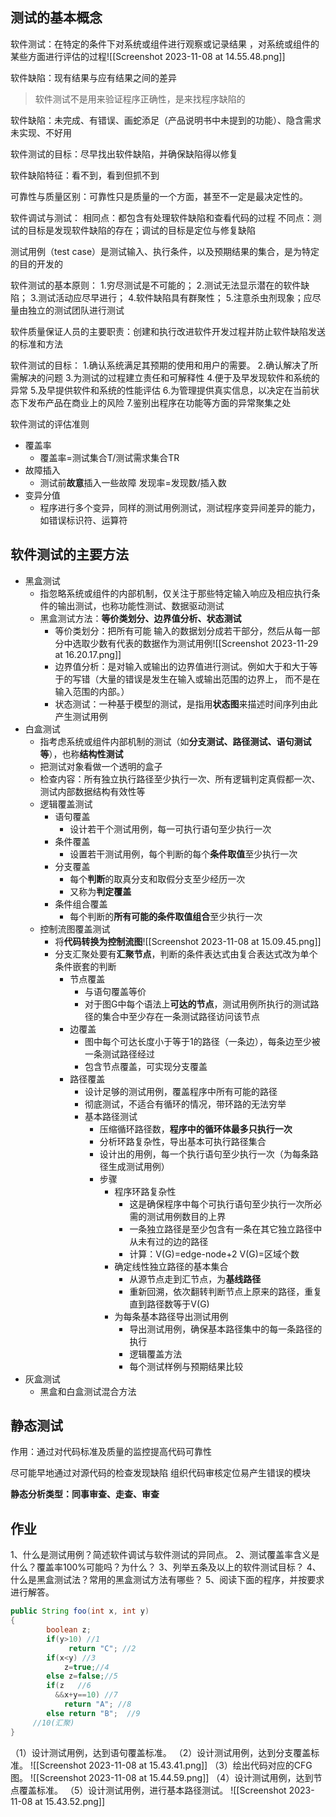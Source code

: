 ## 测试的基本概念

软件测试：在特定的条件下对系统或组件进行观察或记录结果 ，对系统或组件的某些方面进行评估的过程![[Screenshot 2023-11-08 at 14.55.48.png]]

软件缺陷：现有结果与应有结果之间的差异
> 软件测试不是用来验证程序正确性，是来找程序缺陷的

软件缺陷：未完成、有错误、画蛇添足（产品说明书中未提到的功能）、隐含需求未实现、不好用

软件测试的目标：尽早找出软件缺陷，并确保缺陷得以修复

软件缺陷特征：看不到，看到但抓不到

可靠性与质量区别：可靠性只是质量的一个方面，甚至不一定是最决定性的。

软件调试与测试：
相同点：都包含有处理软件缺陷和查看代码的过程
不同点：测试的目标是发现软件缺陷的存在；调试的目标是定位与修复缺陷

测试用例（test case）是测试输入、执行条件，以及预期结果的集合，是为特定的目的开发的

软件测试的基本原则：
1.穷尽测试是不可能的；
2.测试无法显示潜在的软件缺陷；
3.测试活动应尽早进行；
4.软件缺陷具有群聚性；
5.注意杀虫剂现象；应尽量由独立的测试团队进行测试

软件质量保证人员的主要职责：创建和执行改进软件开发过程并防止软件缺陷发送的标准和方法

软件测试的目标：
1.确认系统满足其预期的使用和用户的需要。
2.确认解决了所需解决的问题
3.为测试的过程建立责任和可解释性
4.便于及早发现软件和系统的异常
5.及早提供软件和系统的性能评估
6.为管理提供真实信息，以决定在当前状态下发布产品在商业上的风险
7.鉴别出程序在功能等方面的异常聚集之处

软件测试的评估准则
- 覆盖率
	- 覆盖率=测试集合T/测试需求集合TR
- 故障插入
	- 测试前**故意**插入一些故障  发现率=发现数/插入数
- 变异分值
	- 程序进行多个变异，同样的测试用例测试，测试程序变异间差异的能力，如错误标识符、运算符

## 软件测试的主要方法
- 黑盒测试
	- 指忽略系统或组件的内部机制，仅关注于那些特定输入响应及相应执行条件的输出测试，也称功能性测试、数据驱动测试
	- 黑盒测试方法：**等价类划分、边界值分析、状态测试**
		- 等价类划分：把所有可能 输入的数据划分成若干部分，然后从每一部分中选取少数有代表的数据作为测试用例![[Screenshot 2023-11-29 at 16.20.17.png]]
		- 边界值分析：是对输入或输出的边界值进行测试。例如大于和大于等于的写错（大量的错误是发生在输入或输出范围的边界上， 而不是在输入范围的内部。）
		- 状态测试：一种基于模型的测试，是指用**状态图**来描述时间序列由此产生测试用例
- 白盒测试
	- 指考虑系统或组件内部机制的测试（如**分支测试、路径测试、语句测试等**），也称**结构性测试**
	- 把测试对象看做一个透明的盒子
	- 检查内容：所有独立执行路径至少执行一次、所有逻辑判定真假都一次、测试内部数据结构有效性等
	- 逻辑覆盖测试
		- 语句覆盖
			- 设计若干个测试用例，每一可执行语句至少执行一次
		- 条件覆盖
			- 设置若干测试用例，每个判断的每个**条件取值**至少执行一次
		- 分支覆盖
			- 每个**判断**的取真分支和取假分支至少经历一次
			- 又称为**判定覆盖**
		- 条件组合覆盖
			- 每个判断的**所有可能的条件取值组合**至少执行一次
	- 控制流图覆盖测试
		- 将**代码转换为控制流图**![[Screenshot 2023-11-08 at 15.09.45.png]]
		- 分支汇聚处要有**汇聚节点**，判断的条件表达式由复合表达式改为单个条件嵌套的判断
			- 节点覆盖
				- 与语句覆盖等价
				- 对于图G中每个语法上**可达的节点**，测试用例所执行的测试路径的集合中至少存在一条测试路径访问该节点
			- 边覆盖
				- 图中每个可达长度小于等于1的路径（一条边），每条边至少被一条测试路径经过
				- 包含节点覆盖，可实现分支覆盖
			- 路径覆盖
				- 设计足够的测试用例，覆盖程序中所有可能的路径
				- 彻底测试，不适合有循环的情况，带环路的无法穷举
				- 基本路径测试
					- 压缩循环路径数，**程序中的循环体最多只执行一次**
					- 分析环路复杂性，导出基本可执行路径集合
					- 设计出的用例，每一个执行语句至少执行一次（为每条路径生成测试用例）
					- 步骤
						- 程序环路复杂性
							- 这是确保程序中每个可执行语句至少执行一次所必需的测试用例数目的上界
							- 一条独立路径是至少包含有一条在其它独立路径中从未有过的边的路径
							- 计算：V(G)=edge-node+2  V(G)=区域个数
						- 确定线性独立路径的基本集合
							- 从源节点走到汇节点，为**基线路径**
							- 重新回溯，依次翻转判断节点上原来的路径，重复直到路径数等于V(G)
						- 为每条基本路径导出测试用例
							- 导出测试用例，确保基本路径集中的每一条路径的执行
							- 逻辑覆盖方法
							- 每个测试样例与预期结果比较
- 灰盒测试
	- 黑盒和白盒测试混合方法

## 静态测试
作用：通过对代码标准及质量的监控提高代码可靠性

尽可能早地通过对源代码的检查发现缺陷
组织代码审核定位易产生错误的模块

**静态分析类型：同事审查、走查、审查**

## 作业
1、什么是测试用例？简述软件调试与软件测试的异同点。 
2、测试覆盖率含义是什么？覆盖率100%可能吗？为什么？ 
3、列举五条及以上的软件测试目标？ 
4、什么是黑盒测试法？常用的黑盒测试方法有哪些？ 
5、阅读下面的程序，并按要求进行解答。 
```java
public String foo(int x, int y)
{ 
		boolean z; 
		if(y>10) //1
			 return "C"; //2 
		if(x<y) //3
			z=true;//4
		else z=false;//5
		if(z   //6
		  &&x+y==10) //7
			return "A"; //8
		else return "B";  //9
	 //10(汇聚)
}
```

（1）设计测试用例，达到语句覆盖标准。 
（2）设计测试用例，达到分支覆盖标准。 
![[Screenshot 2023-11-08 at 15.43.41.png]]
（3）绘出代码对应的CFG图。 
![[Screenshot 2023-11-08 at 15.44.59.png]]
（4）设计测试用例，达到节点覆盖标准。
（5）设计测试用例，进行基本路径测试。
![[Screenshot 2023-11-08 at 15.43.52.png]]